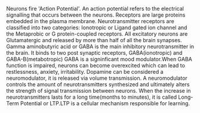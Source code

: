Neurons fire 'Action Potential'. An action potential refers to the electrical signalling that occurs between the neurons.
Receptors are large proteins embedded in the plasma membrane. Neurotransmitter receptors are classified into two categories: Ionotropic or Ligand gated ion channel and the Metaprobic or G protein-coupled receptors.
All excitatory neurons are Glutamatergic and released by more than half of all the brain synapses.
Gamma aminobutyric acid or GABA is the main inhibitory neurotransmitter in the brain. It binds to two post synaptic receptors, GABA(ionotropic) and GABA-B(metabotropic)
GABA is a signinficant mood modulator.When GABA function is impaired, neurons can become overexcited which can lead to restlessness, anxiety, irritability.
Dopamine can be considered a neuromodulator, it is released via volume transmission. A neuromodulator controls the amount of neurotransmitters synthesized and ultimately alters the strength of signal transmission between neurons.
 When the increase in neurotransmitters lasts for a long time(months to minutes), it is called Long-Term Potential or LTP.LTP is a cellular mechanism responsible for learning.